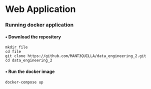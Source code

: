 # Web Application

### Running docker application

#### • Download the repository

	mkdir file
	cd file
	git clone https://github.com/MANT3QUILLA/data_engineering_2.git
	cd data_engineering_2
	
#### • Run the docker image

	docker-compose up
	